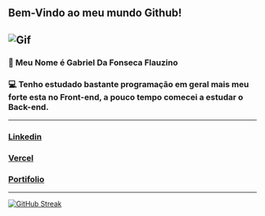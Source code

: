 ## Bem-Vindo ao meu mundo Github!

![Gif](https://media1.giphy.com/media/v1.Y2lkPTc5MGI3NjExeXQ2NGpjbjU0ZXRiNTBrazMyN2czZmFoMmx5cnlwN25nbWlzczJ5bCZlcD12MV9pbnRlcm5hbF9naWZfYnlfaWQmY3Q9Zw/MC6eSuC3yypCU/giphy.gif)
------
### 👻 Meu Nome é Gabriel Da Fonseca Flauzino

### 💻 Tenho estudado bastante programação em geral mais meu forte esta no Front-end, a pouco tempo comecei a estudar o Back-end.
------


### [Linkedin](https://www.linkedin.com/in/gabriel-f-a63394269/)
### [Vercel](https://vercel.com/gabriel2005)
### [Portifolio](https://meu-portifolio-plum.vercel.app/)
------

[![GitHub Streak](https://streak-stats.demolab.com?user=gabri05el&theme=merko&locale=pt_BR&card_width=550&card_height=225)](https://git.io/streak-stats)
